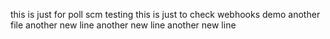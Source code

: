 this is just for poll scm testing
this is just to check webhooks demo
another file
another new line
another new line
another new line
